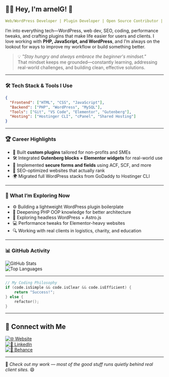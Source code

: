 ## 👨‍💻 Hey, I'm **arnelG**! 🚀

```yaml
Web/WordPress Developer | Plugin Developer | Open Source Contributor | Filipino IT Guy
```

I’m into everything tech—WordPress, web dev, SEO, coding, performance tweaks, and crafting plugins that make life easier for users and clients. I love working with **PHP, JavaScript, and WordPress**, and I’m always on the lookout for ways to improve my workflow or build something better.  

> 💡 *"Stay hungry and always embrace the beginner's mindset."*  
That mindset keeps me grounded—constantly learning, addressing real-world challenges, and building clean, effective solutions.

---

### 🛠️ Tech Stack & Tools I Use
```json
{
  "Frontend": ["HTML", "CSS", "JavaScript"],
  "Backend": ["PHP", "WordPress", "MySQL"],
  "Tools": ["Git", "VS Code", "Elementor", "Gutenberg"],
  "Hosting": ["Hostinger CLI", "cPanel", "Shared Hosting"]
}
```

---

### 🏆 Career Highlights
- 🧩 Built **custom plugins** tailored for non-profits and SMEs
- 🛠️ Integrated **Gutenberg blocks + Elementor widgets** for real-world use
- 🔐 Implemented **secure forms and fields** using ACF, SCF, and more
- 🌱 SEO-optimized websites that actually rank
- 🌍 Migrated full WordPress stacks from GoDaddy to Hostinger CLI

---

### 📌 What I’m Exploring Now
- ⚙️ Building a lightweight WordPress plugin boilerplate
- 🧠 Deepening PHP OOP knowledge for better architecture
- 📲 Exploring headless WordPress + Astro.js
- 💻 Performance tweaks for Elementor-heavy websites
- 🔍 Working with real clients in logistics, charity, and education

---

### 📊 GitHub Activity

<!-- Optional: Move lower to avoid looking like filler -->

<img src="https://github-readme-stats.vercel.app/api?username=wikiwyrhead&show_icons=true&theme=tokyonight&hide_border=true" alt="GitHub Stats" />
<br/>
<img src="https://github-readme-stats.vercel.app/api/top-langs/?username=wikiwyrhead&layout=compact&theme=tokyonight&hide_border=true" alt="Top Languages" />

---

```c
// My Coding Philosophy
if (code.isSimple && code.isClear && code.isEfficient) {
    return "Success!";
} else {
    refactor();
}
```

---

## 📡 Connect with Me

[![🌐 Website](https://img.shields.io/badge/Website-arnelbg.com-0A0A0A?style=for-the-badge&logo=google-chrome&logoColor=white)](https://www.arnelbg.com)  
[![💼 LinkedIn](https://img.shields.io/badge/LinkedIn-arnelgo-0A66C2?style=for-the-badge&logo=linkedin&logoColor=white)](https://www.linkedin.com/in/arnelgo)  
[![🎨 Behance](https://img.shields.io/badge/Behance-arnielgo7b84-1769FF?style=for-the-badge&logo=behance&logoColor=white)](https://www.behance.net/arnielgo7b84)

---

🔹 *Check out my work — most of the good stuff runs quietly behind real client sites.* 😄
